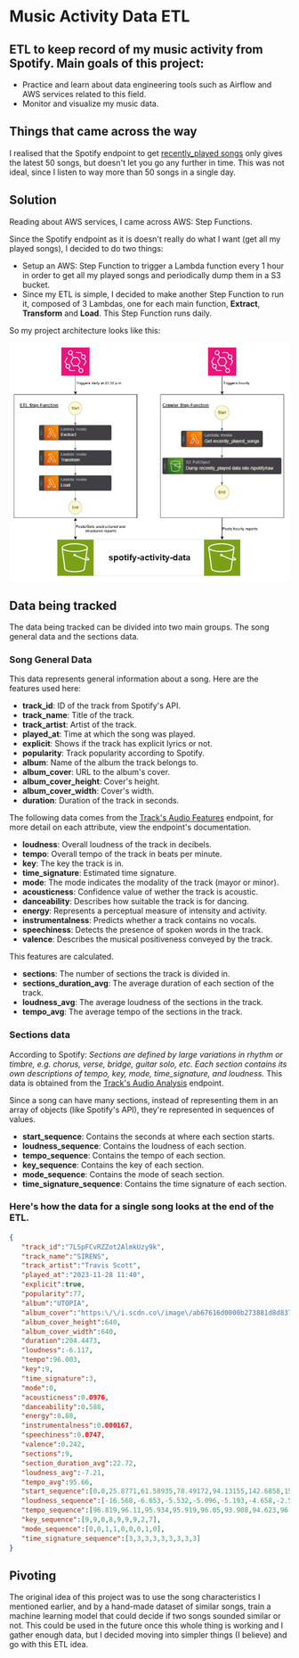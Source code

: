 # Music Activity Data ETL

## ETL to keep record of my music activity from Spotify. Main goals of this project:
- Practice and learn about data engineering tools such as Airflow and AWS services related to this field.
- Monitor and visualize my music data.

## Things that came across the way
I realised that the Spotify endpoint to get [recently_played songs](https://developer.spotify.com/documentation/web-api/reference/get-recently-played) only gives the latest 50 songs, but doesn't let you go any further in time. This was not ideal, since I listen to way more than 50 songs in a single day.

## Solution
Reading about AWS services, I came across AWS: Step Functions.

Since the Spotify endpoint as it is doesn't really do what I want (get all my played songs), I decided to do two things:
- Setup an AWS: Step Function to trigger a Lambda function every 1 hour in order to get all my played songs and periodically dump them in a S3 bucket.
- Since my ETL is simple, I decided to make another Step Function to run it, composed of 3 Lambdas, one for each main function, **Extract**, **Transform** and **Load**. This Step Function runs daily.

So my project architecture looks like this:

![Architecture](static/images/architecture.png "Architecture")

## Data being tracked
The data being tracked can be divided into two main groups. The song general data and the sections data.
### Song General Data
This data represents general information about a song. Here are the features used here:
- **track_id**: ID of the track from Spotify's API.
- **track_name**: Title of the track.
- **track_artist**: Artist of the track.
-  **played_at**: Time at which the song was played.
-  **explicit**: Shows if the track has explicit lyrics or not.
-  **popularity**: Track popularity according to Spotify.
-  **album**: Name of the album the track belongs to.
-  **album_cover**: URL to the album's cover.
-  **album_cover_height**: Cover's height.
-  **album_cover_width**: Cover's width.
-  **duration**: Duration of the track in seconds.

The following data comes from the [Track's Audio Features](https://developer.spotify.com/documentation/web-api/reference/get-several-audio-features) endpoint, for more detail on each attribute, view the endpoint's documentation.

-  **loudness**: Overall loudness of the track in decibels.
-  **tempo**: Overall tempo of the track in beats per minute.
-  **key**: The key the track is in.
-  **time_signature**: Estimated time signature.
-  **mode**: The mode indicates the modality of the track (mayor or minor).
-  **acousticness**: Confidence value of wether the track is acoustic.
-  **danceability**: Describes how suitable the track is for dancing.
-  **energy**: Represents a perceptual measure of intensity and activity.
-  **instrumentalness**: Predicts whether a track contains no vocals.
-  **speechiness**: Detects the presence of spoken words in the track.
-  **valence**: Describes the musical positiveness conveyed by the track.

This features are calculated.
- **sections**: The number of sections the track is divided in.
- **sections_duration_avg**: The average duration of each section of the track.
- **loudness_avg**: The average loudness of the sections in the track.
- **tempo_avg**: The average tempo of the sections in the track.

### Sections data
According to Spotify: *Sections are defined by large variations in rhythm or timbre, e.g. chorus, verse, bridge, guitar solo, etc. Each section contains its own descriptions of tempo, key, mode, time_signature, and loudness.* This data is obtained from the [Track's Audio Analysis](https://developer.spotify.com/documentation/web-api/reference/get-audio-analysis) endpoint.

Since a song can have many sections, instead of representing them in an array of objects (like Spotify's API), they're represented in sequences of values.

- **start_sequence**: Contains the seconds at where each section starts.
- **loudness_sequence**: Contains the loudness of each section.
- **tempo_sequence**: Contains the tempo of each section.
- **key_sequence**: Contains the key of each section.
- **mode_sequence**: Contains the mode of seach section.
- **time_signature_sequence**: Contains the time signature of each section.

### Here's how the data for a single song looks at the end of the ETL.

```json
{
   "track_id":"7LSpFCvRZZot2AlmkUzy9k",
   "track_name":"SIRENS",
   "track_artist":"Travis Scott",
   "played_at":"2023-11-28 11:40",
   "explicit":true,
   "popularity":77,
   "album":"UTOPIA",
   "album_cover":"https:\/\/i.scdn.co\/image\/ab67616d0000b273881d8d8378cd01099babcd44",
   "album_cover_height":640,
   "album_cover_width":640,
   "duration":204.4473,
   "loudness":-6.117,
   "tempo":96.003,
   "key":9,
   "time_signature":3,
   "mode":0,
   "acousticness":0.0976,
   "danceability":0.588,
   "energy":0.88,
   "instrumentalness":0.000167,
   "speechiness":0.0747,
   "valence":0.242,
   "sections":9,
   "section_duration_avg":22.72,
   "loudness_avg":-7.21,
   "tempo_avg":95.66,
   "start_sequence":[0.0,25.8771,61.58935,78.49172,94.13155,142.6858,153.51543,169.3769,185.09818],
   "loudness_sequence":[-16.568,-6.653,-5.532,-5.096,-5.193,-4.658,-2.569,-7.718,-10.89],
   "tempo_sequence":[96.819,96.11,95.934,95.919,96.05,93.908,94.623,96.033,95.551],
   "key_sequence":[9,9,0,8,9,9,9,2,7],
   "mode_sequence":[0,0,1,1,0,0,0,1,0],
   "time_signature_sequence":[3,3,3,3,3,3,3,3,3]
}
```

## Pivoting
The original idea of this project was to use the song characteristics I mentioned earlier, and by a hand-made dataset of similar songs, train a machine learning model that could decide if two songs sounded similar or not. This could be used in the future once this whole thing is working and I gather enough data, but I decided moving into simpler things (I believe) and go with this ETL idea.